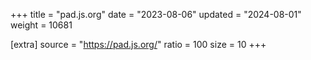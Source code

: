 +++
title = "pad.js.org"
date = "2023-08-06"
updated = "2024-08-01"
weight = 10681

[extra]
source = "https://pad.js.org/"
ratio = 100
size = 10
+++

